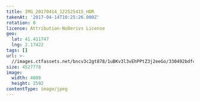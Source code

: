 ```yaml
---
title: IMG_20170414_122525415_HDR
takenAt: '2017-04-14T10:25:26.000Z'
rotation: 0
license: Attribution-NoDerivs License
geo:
  lat: 41.411747
  lng: 2.17422
tags: []
url: >-
  //images.ctfassets.net/bncv3c2gt878/1uBKv3l3vEhPPtZ3j2eeGo/330492bdfcbb9121078c8f537ade2f02/img_20170414_122525415_hdr_33293605733_o
size: 4527778
image:
  width: 4608
  height: 2592
contentType: image/jpeg
---
```


